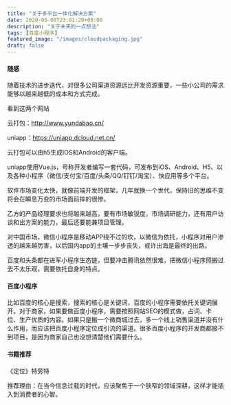 ```yaml
---
title: "关于多平台一体化解决方案"
date: 2020-05-08T23:01:20+08:00
description: "关于未来的一点想法"
tags: [百度小程序]
featured_image: "/images/cloudpackaging.jpg"
draft: false
---
```


#### 随感

随着技术的进步迭代，对很多公司渠道资源远比开发资源重要，一些小公司的需求能够以越来越低的成本和方式完成。

看到这两个网站

云打包：http://www.yundabao.cn/

uniapp：https://uniapp.dcloud.net.cn/

云打包可以由h5生成IOS和Android的客户端。

uniapp使用Vue.js，号称开发者编写一套代码，可发布到iOS、Android、H5、以及各种小程序（微信/支付宝/百度/头条/QQ/钉钉/淘宝）、快应用等多个平台。
<!--more-->

软件市场变化太快，就像前端开发的框架，几年就换一个世代，保持旧的思维不变将会在瞬息万变的市场面前摔的很惨。

乙方的产品经理要求也将越来越高，要有市场敏锐度，市场调研能力，还有用户访谈和出方案的能力，最后还要能兼项目管理。

对中国市场，微信小程序是移动APP绕不过的坎，以微信为依托，小程序对用户渗透的越来越厉害，以后国内app的土壤一步步丧失，或许出海是最终的出路。

百度和头条都在进军小程序生态链，但要冲击腾讯依然很难，把微信小程序照搬过去不太乐观，需要依托自身的特点。


#### 百度小程序

比如百度的核心是搜索，搜索的核心是关键词，百度的小程序需要依托关键词展开。对于商家，如果要做百度小程序，需要按照网站SEO的模式做，占词、卡位、生产优质的内容。如果只是搬一个微商城过去，多一个线上销售渠道并没有什么作用，而应该把百度小程序定位成引流的渠道。很多百度小程序的开发商都接不到项目，是因为商家自己也没想清楚他们需要什么。

#### 书籍推荐

《定位》特劳特

推荐理由：在当今信息过载的时代，应该聚焦于一个狭窄的领域深耕，这样才能插入到消费者的心智。